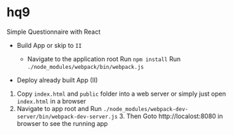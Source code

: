 # hq9
Simple Questionnaire with React

 - Build App or skip to `II`
	 -  Navigate to the application root 
	  Run `npm install`
	  Run `./node_modules/webpack/bin/webpack.js`
  
 
 - Deploy already built App (II)
  
  1. Copy `index.html` and `public` folder into a web server or simply just open `index.html` in a browser
  2. Navigate to app root and Run `./node_modules/webpack-dev-server/bin/webpack-dev-server.js` 
	  3.  Then Goto http://localost:8080 in browser to see the running app

  
  
